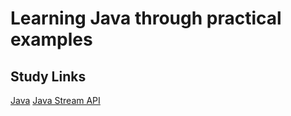 # Learning Java through practical examples

## Study Links

[Java](https://www.w3schools.com/java/java_intro.asp)
[Java Stream API](https://docs.oracle.com/javase/8/docs/api/java/util/stream/package-summary.html)

